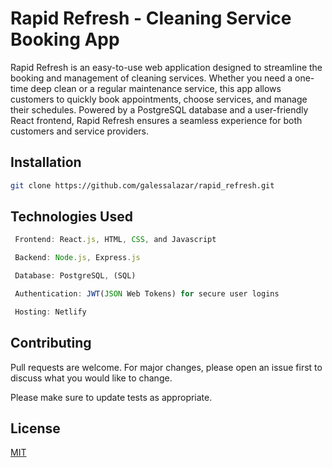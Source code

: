 # Rapid Refresh - Cleaning Service Booking App

Rapid Refresh is an easy-to-use web application designed to streamline the booking and management of cleaning services. Whether you need a one-time deep clean or a regular maintenance service, this app allows customers to quickly book appointments, choose services, and manage their schedules. Powered by a PostgreSQL database and a user-friendly React frontend, Rapid Refresh ensures a seamless experience for both customers and service providers.

## Installation

```bash 
git clone https://github.com/galessalazar/rapid_refresh.git
```



## Technologies Used

```Javascript
 Frontend: React.js, HTML, CSS, and Javascript

 Backend: Node.js, Express.js

 Database: PostgreSQL, (SQL)

 Authentication: JWT(JSON Web Tokens) for secure user logins

 Hosting: Netlify
```

## Contributing

Pull requests are welcome. For major changes, please open an issue first
to discuss what you would like to change.

Please make sure to update tests as appropriate.

## License

[MIT](https://choosealicense.com/licenses/mit/)